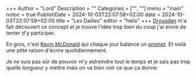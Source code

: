 +++
Author = "Lord"
Description = ""
Categories = ["", ""]
menu = "main"
notoc = true
PublishDate = 2024-10-03T22:07:58+02:00
date = 2024-10-03T22:07:58+02:00
title = "Les Dailies"
editor = "helix"
+++
[Dryusdan](https://dryusdan.space/prompts/2024/10/daily-prompt-2024-10-03) m'a fait découvert ce concept et je trouve l'idée trop bien du coup j'ai envie de tenter d'y participer.

En gros, c'est [Kevin McDonald](https://kmcd.dev/) qui chaque jour balance un [prompt](https://kmcd.dev/prompts/).
Et voilà une ptite raison d'écrire quotidiennement.

Je ne suis pas sûr de pouvoir m'y astreindre tout le temps et je sais pas trop quelle longueur y mettre mais on va bien voir ce que ça donne. 
